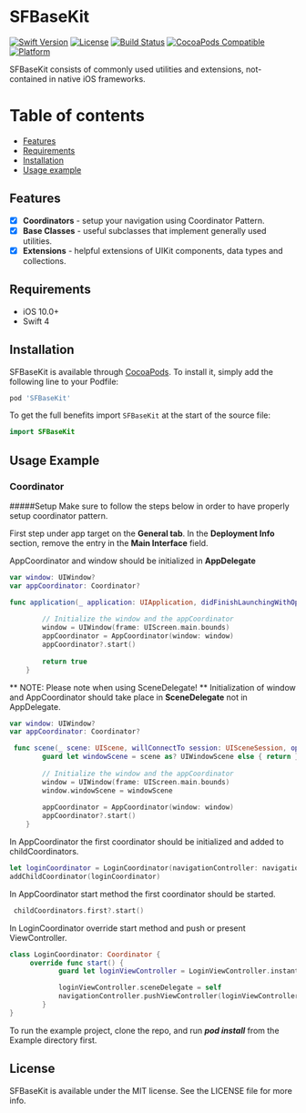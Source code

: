 
# SFBaseKit

[![Swift Version][swift-image]][swift-url] [![License][license-image]][license-url] [![Build Status](https://travis-ci.com/scalefocus/SFBaseKit.svg?branch=master)](https://travis-ci.com/scalefocus/SFBaseKit) [![CocoaPods Compatible](https://img.shields.io/cocoapods/v/SFBaseKit)](https://img.shields.io/cocoapods/v/SFBaseKit) [![Platform](https://img.shields.io/cocoapods/p/SFBaseKit)](http://cocoapods.org/pods/SFBaseKit)

SFBaseKit consists of commonly used utilities and extensions, not-contained in native iOS frameworks. 

Table of contents
=================  
* [Features](#features)
* [Requirements](#requirements)
* [Installation](#installation)
* [Usage example](#usage-example)

## Features
- [x] **Coordinators** - setup your navigation using Coordinator Pattern.
- [x] **Base Classes** - useful subclasses that implement generally used utilities.
- [x] **Extensions** - helpful extensions of UIKit components, data types and collections.

## Requirements
- iOS 10.0+
- Swift 4

## Installation

SFBaseKit is available through [CocoaPods](https://cocoapods.org/pods/SFBaseKit). To install
it, simply add the following line to your Podfile:

```ruby
pod 'SFBaseKit'
```

To get the full benefits import `SFBaseKit` at the start of the source file:

```swift
import SFBaseKit
```

## Usage Example

### Coordinator 

#####Setup 
Make sure to follow the steps below in order to have properly setup coordinator pattern.

First step under app target on the **General tab**. In the **Deployment Info** section, remove the entry in the **Main Interface** field. 

AppCoordinator and window should be initialized in **AppDelegate**
```swift
var window: UIWindow?
var appCoordinator: Coordinator?

func application(_ application: UIApplication, didFinishLaunchingWithOptions launchOptions: [UIApplication.LaunchOptionsKey: Any]?) -> Bool {
        
        // Initialize the window and the appCoordinator
        window = UIWindow(frame: UIScreen.main.bounds)
        appCoordinator = AppCoordinator(window: window)
        appCoordinator?.start()
        
        return true
    }
```
** NOTE: Please note when using SceneDelegate! **
Initialization of window and AppCoordinator should take place in **SceneDelegate** not in AppDelegate.
```swift
var window: UIWindow?
var appCoordinator: Coordinator?

 func scene(_ scene: UIScene, willConnectTo session: UISceneSession, options connectionOptions: UIScene.ConnectionOptions) {
        guard let windowScene = scene as? UIWindowScene else { return }
        
        // Initialize the window and the appCoordinator
        window = UIWindow(frame: UIScreen.main.bounds)
        window.windowScene = windowScene
        
        appCoordinator = AppCoordinator(window: window)
        appCoordinator?.start()
    }
```

In AppCoordinator the first coordinator should be initialized and added to  childCoordinators.
```swift
let loginCoordinator = LoginCoordinator(navigationController: navigationController)
addChildCoordinator(loginCoordinator)
```

In AppCoordinator start method the first coordinator should be started. 
```swift
 childCoordinators.first?.start()
```

In LoginCoordinator override start method and push or present ViewController. 
```swift
class LoginCoordinator: Coordinator {
     override func start() {
            guard let loginViewController = LoginViewController.instantiateFromStoryboard() else { return }

            loginViewController.sceneDelegate = self
            navigationController.pushViewController(loginViewController, animated: false)
        }
}
```
    
To run the example project, clone the repo, and run ***pod install*** from the Example directory first.


## License

SFBaseKit is available under the MIT license. See the LICENSE file for more info.

[swift-image]:https://img.shields.io/badge/swift-5-green.svg
[swift-url]: https://swift.org/
[license-image]: https://img.shields.io/badge/License-MIT-blue.svg
[license-url]: LICENSE


